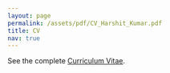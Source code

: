 ```yaml
---
layout: page
permalink: /assets/pdf/CV_Harshit_Kumar.pdf
title: CV
nav: true
---
```


See the complete <a href="https:kumarharshit.com/assets/pdf/CV_Harshit_Kumar.pdf" target="_blank">Curriculum Vitae</a>.

